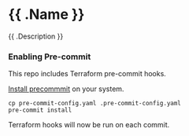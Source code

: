 # {{ .Name }}

{{ .Description }}

### Enabling Pre-commit

This repo includes Terraform pre-commit hooks.

[Install precommmit](https://pre-commit.com/index.html#installation) on your system.

```shell
cp pre-commit-config.yaml .pre-commit-config.yaml
pre-commit install
```

Terraform hooks will now be run on each commit.
